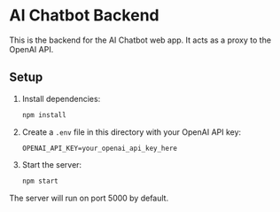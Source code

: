 # AI Chatbot Backend

This is the backend for the AI Chatbot web app. It acts as a proxy to the OpenAI API.

## Setup

1. Install dependencies:
   ```bash
   npm install
   ```
2. Create a `.env` file in this directory with your OpenAI API key:
   ```env
   OPENAI_API_KEY=your_openai_api_key_here
   ```
3. Start the server:
   ```bash
   npm start
   ```

The server will run on port 5000 by default. 